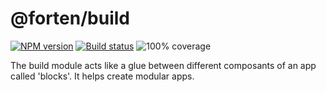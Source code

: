 # @forten/build

[![NPM version][npm-image]][npm-url]
[![Build status][travis-image]][travis-url]
![100% coverage][coverage-image]

[npm-image]: https://img.shields.io/npm/v/@forten/build.svg?style=flat
[npm-url]: https://npmjs.org/package/@forten/build
[travis-image]: https://img.shields.io/travis/fortenjs/forten.svg?style=flat
[travis-url]: https://travis-ci.org/fortenjs/forten
[coverage-image]: https://user-images.githubusercontent.com/79422935/109943846-79cd3980-7d3a-11eb-959b-2b8d33da3c28.png

The build module acts like a glue between different composants of an app called 'blocks'.
It helps create modular apps.
